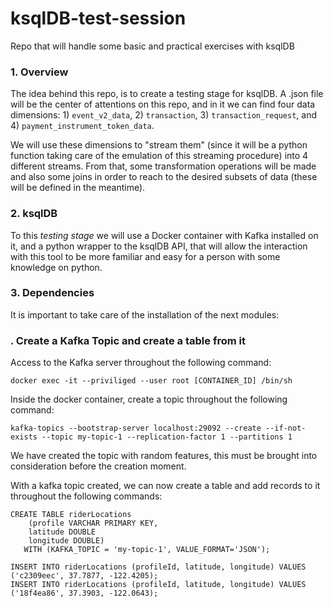 # ksqlDB-test-session
Repo that will handle some basic and practical exercises with ksqlDB

### 1. Overview

The idea behind this repo, is to create a testing stage for ksqlDB. A .json file will be the center of attentions on this repo, and in it we can find four data dimensions: 1) `event_v2_data`, 2) `transaction`, 3) `transaction_request`, and 4) `payment_instrument_token_data`.

We will use these dimensions to "stream them" (since it will be a python function taking care of the emulation of this streaming procedure) into 4 different streams. From that, some transformation operations will be made and also some joins in order to reach to the desired subsets of data (these will be defined in the meantime).

### 2. ksqlDB

To this _testing stage_ we will use a Docker container with Kafka installed on it, and a python wrapper to the ksqlDB API, that will allow the interaction with this tool to be more familiar and easy for a person with some knowledge on python.

### 3. Dependencies

It is important to take care of the installation of the next modules:

### . Create a Kafka Topic and create a table from it

Access to the Kafka server throughout the following command:

````
docker exec -it --priviliged --user root [CONTAINER_ID] /bin/sh
````

Inside the docker container, create a topic throughout the following command:

````
kafka-topics --bootstrap-server localhost:29092 --create --if-not-exists --topic my-topic-1 --replication-factor 1 --partitions 1
````

We have created the topic with random features, this must be brought into consideration before the creation moment.

With a kafka topic created, we can now create a table and add records to it throughout the following commands:

````
CREATE TABLE riderLocations
    (profile VARCHAR PRIMARY KEY,
    latitude DOUBLE
    longitude DOUBLE)
   WITH (KAFKA_TOPIC = 'my-topic-1', VALUE_FORMAT='JSON');

INSERT INTO riderLocations (profileId, latitude, longitude) VALUES ('c2309eec', 37.7877, -122.4205);
INSERT INTO riderLocations (profileId, latitude, longitude) VALUES ('18f4ea86', 37.3903, -122.0643);
````


